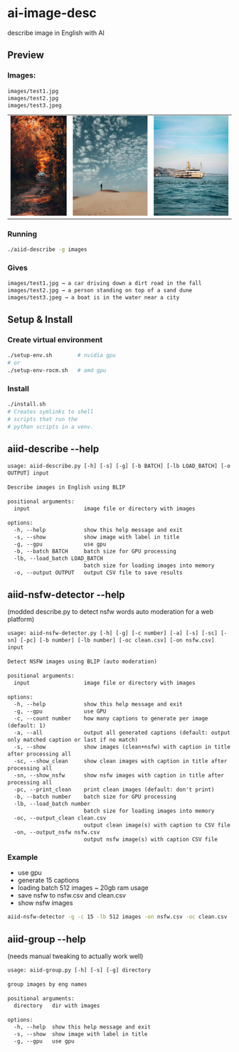 # ai-image-desc
describe image in English with AI 

## Preview

### Images:
```
images/test1.jpg
images/test2.jpg
images/test3.jpeg
```

<table>
    <tr>
        <td><img src="images/test1.jpg" width="150" height="225"/></td>
        <td><img src="images/test2.jpg" width="200" height="225"/></td>
        <td><img src="images/test3.jpeg" width="200" height="225"/></td>
    </tr>
</table>

### Running
```sh
./aiid-describe -g images
```

### Gives
```
images/test1.jpg → a car driving down a dirt road in the fall
images/test2.jpg → a person standing on top of a sand dune
images/test3.jpeg → a boat is in the water near a city
```


## Setup & Install
### Create virtual environment
```sh
./setup-env.sh        # nvidia gpu
# or
./setup-env-rocm.sh   # amd gpu
```

### Install
```sh
./install.sh
# Creates symlinks to shell
# scripts that run the
# python scripts in a venv.
```

## aiid-describe --help
```console
usage: aiid-describe.py [-h] [-s] [-g] [-b BATCH] [-lb LOAD_BATCH] [-o OUTPUT] input

Describe images in English using BLIP

positional arguments:
  input                 image file or directory with images

options:
  -h, --help            show this help message and exit
  -s, --show            show image with label in title
  -g, --gpu             use gpu
  -b, --batch BATCH     batch size for GPU processing
  -lb, --load_batch LOAD_BATCH
                        batch size for loading images into memory
  -o, --output OUTPUT   output CSV file to save results
```

## aiid-nsfw-detector --help
(modded describe.py to detect nsfw words auto moderation for a web platform)
```console
usage: aiid-nsfw-detector.py [-h] [-g] [-c number] [-a] [-s] [-sc] [-sn] [-pc] [-b number] [-lb number] [-oc clean.csv] [-on nsfw.csv] input

Detect NSFW images using BLIP (auto moderation)

positional arguments:
  input                 image file or directory with images

options:
  -h, --help            show this help message and exit
  -g, --gpu             use GPU
  -c, --count number    how many captions to generate per image (default: 1)
  -a, --all             output all generated captions (default: output only matched caption or last if no match)
  -s, --show            show images (clean+nsfw) with caption in title after processing all
  -sc, --show_clean     show clean images with caption in title after processing all
  -sn, --show_nsfw      show nsfw images with caption in title after processing all
  -pc, --print_clean    print clean images (default: don't print)
  -b, --batch number    batch size for GPU processing
  -lb, --load_batch number
                        batch size for loading images into memory
  -oc, --output_clean clean.csv
                        output clean image(s) with caption to CSV file
  -on, --output_nsfw nsfw.csv
                        output nsfw image(s) with caption CSV file
```
### Example
- use gpu
- generate 15 captions
- loading batch 512 images ~ 20gb ram usage
- save nsfw to nsfw.csv and clean.csv
- show nsfw images
```sh
aiid-nsfw-detector -g -c 15 -lb 512 images -on nsfw.csv -oc clean.csv -sn
```


## aiid-group --help
(needs manual tweaking to actually work well)
```console
usage: aiid-group.py [-h] [-s] [-g] directory

group images by eng names

positional arguments:
  directory   dir with images

options:
  -h, --help  show this help message and exit
  -s, --show  show image with label in title
  -g, --gpu   use gpu
```

